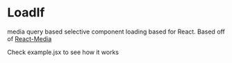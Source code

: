 # LoadIf
media query based selective component loading based for React. 
Based off of [React-Media](https://github.com/reacttraining/react-media)

Check example.jsx to see how it works
